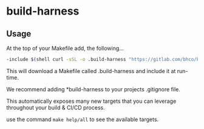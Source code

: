 # build-harness

## Usage

At the top of your Makefile add, the following...

```sh
-include $(shell curl -sSL -o .build-harness "https://gitlab.com/bhco/build-harness/-/raw/master/templates/Makefile.build-harness"; echo .build-harness)
```

This will download a Makefile called .build-harness and include it at run-time.

We recommend adding \*build-harness to your projects .gitignore file.

This automatically exposes many new targets that you can leverage throughout your build & CI/CD process.

use the command `make help/all` to see the available targets.
